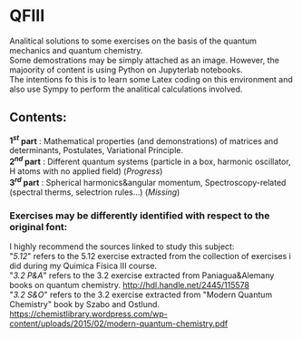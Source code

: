 # QFIII
Analitical solutions to some exercises on the basis of the quantum mechanics and quantum chemistry.    
Some demostrations may be simply attached as an image. However, the majoority of content is using Python on Jupyterlab notebooks.     
The intentions fo this is to learn some Latex coding on this environment and also use Sympy to perform the analitical calculations involved.    
## Contents:  
__$1^{st}$ part__ : Mathematical properties (and demonstrations) of matrices and determinants, Postulates, Variational Principle.     
__$2^{nd}$ part__  : Different quantum systems (particle in a box, harmonic oscillator, H atoms with no applied field) (_Progress_)  
__$3^{rd}$ part__  : Spherical harmonics&angular momentum, Spectroscopy-related (spectral therms, selectrion rules...) (_Missing_)
### Exercises may be differently identified with respect to the original font:
I highly recommend the sources linked to study this subject:  
  "_5.12_" refers to the 5.12 exercise extracted from the collection of exercises i did during my Quimica Física III course.    
  "_3.2_ _P&A_" refers to the 3.2 exercise extracted from Paniagua&Alemany books on quantum chemistry. http://hdl.handle.net/2445/115578   
  "_3.2_ _S&O_" refers to the 3.2 exercise extracted from "Modern Quantum Chemistry" book by Szabo and Ostlund.  https://chemistlibrary.wordpress.com/wp-content/uploads/2015/02/modern-quantum-chemistry.pdf  
